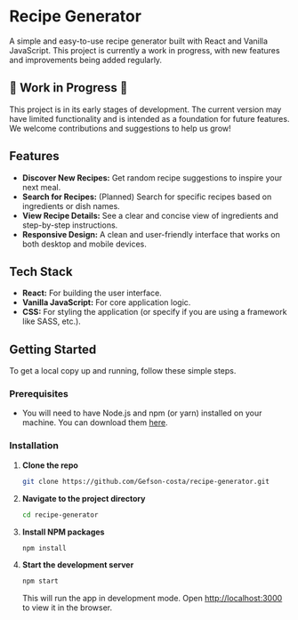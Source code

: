 # Recipe Generator

A simple and easy-to-use recipe generator built with React and Vanilla JavaScript. This project is currently a work in progress, with new features and improvements being added regularly.

## 🚧 Work in Progress 🚧

This project is in its early stages of development. The current version may have limited functionality and is intended as a foundation for future features. We welcome contributions and suggestions to help us grow!

## Features

* **Discover New Recipes:** Get random recipe suggestions to inspire your next meal.
* **Search for Recipes:** (Planned) Search for specific recipes based on ingredients or dish names.
* **View Recipe Details:** See a clear and concise view of ingredients and step-by-step instructions.
* **Responsive Design:** A clean and user-friendly interface that works on both desktop and mobile devices.

## Tech Stack

* **React:** For building the user interface.
* **Vanilla JavaScript:** For core application logic.
* **CSS:** For styling the application (or specify if you are using a framework like SASS, etc.).

## Getting Started

To get a local copy up and running, follow these simple steps.

### Prerequisites

* You will need to have Node.js and npm (or yarn) installed on your machine. You can download them [here](https://nodejs.org/).

### Installation

1.  **Clone the repo**
    ```sh
    git clone https://github.com/Gefson-costa/recipe-generator.git
    ```
2.  **Navigate to the project directory**
    ```sh
    cd recipe-generator
    ```
3.  **Install NPM packages**
    ```sh
    npm install
    ```
4.  **Start the development server**
    ```sh
    npm start
    ```
    This will run the app in development mode. Open [http://localhost:3000](http://localhost:3000) to view it in the browser.


